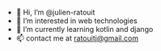 - 👋 Hi, I’m @julien-ratouit
- 👀 I’m interested in web technologies
- 🌱 I’m currently learning kotlin and django
- 📫 contact me at ratouitj@gmail.com

<!---
julien-ratouit/julien-ratouit is a ✨ special ✨ repository because its `README.md` (this file) appears on your GitHub profile.
You can click the Preview link to take a look at your changes.
--->
